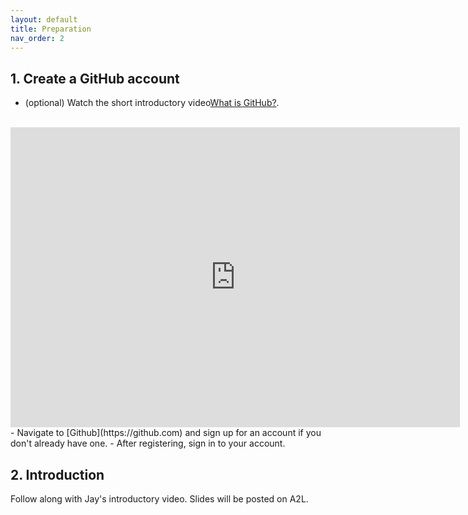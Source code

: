 ```yaml
---
layout: default
title: Preparation
nav_order: 2
---
```


## 1. Create a GitHub account
- (optional) Watch the short introductory video[What is GitHub?](https://www.youtube.com/watch?v=w3jLJU7DT5E).
<br>
<iframe width="719" height="480" src="https://www.youtube.com/embed/w3jLJU7DT5E" frameborder="0" allow="accelerometer; autoplay; clipboard-write; encrypted-media; gyroscope; picture-in-picture" allowfullscreen></iframe>
- Navigate to [Github](https://github.com) and sign up for an account if you don't already have one. 
- After registering, sign in to your account.

## 2. Introduction

Follow along with Jay's introductory video. Slides will be posted on A2L.